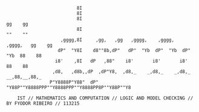                               8I                                                         
                              8I                                                         
                              8I                                               gg    gg  
                              8I                                               ""    ""  
                        ,gggg,8I     ,gg,   ,gg   ,gggg,    ,gggg,    ,gggg,   gg    gg  
                       dP"  "Y8I    d8""8b,dP"   dP"  "Yb  dP"  "Yb  dP"  "Yb  88    88  
                      i8'    ,8I   dP   ,88"    i8'       i8'       i8'        88    88  
                     ,d8,   ,d8b,,dP  ,dP"Y8,  ,d8,_    _,d8,_    _,d8,_    __,88,__,88,_
                    P"Y8888P"Y88"  dP"   "Y88P""Y8888PPP""Y8888PPP""Y8888PP8P""Y88P""Y8 
                                                            
        IST // MATHEMATICS AND COMPUTATION // LOGIC AND MODEL CHECKING // BY FYODOR RIBEIRO // 113215  
